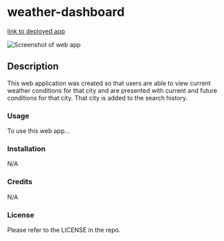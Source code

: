 # weather-dashboard

[link to deployed app](https://dariusgarcia.github.io/weather-dashboard/)

![Screenshot of web app](./assets/images/weather.png)

## Description

This web application was created so that users are able to view current weather conditions for that city and are presented with current and future conditions for that city. That city is added to the search history.

### Usage

To use this web app...

### Installation

N/A

### Credits

N/A

### License

Please refer to the LICENSE in the repo.
